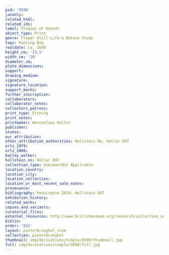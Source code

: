 ```yaml
---
pid: '9590'
janonly: 
related_html: 
related_ids: 
label: Studies of Hounds
object_type: Print
genre: Flower Still-Life & Nature Study
tags: Hunting Dog
realdate: ca. 1646
height_cm: '13.5'
width_cm: '20'
diameter_cm: 
plate_dimensions: 
support: 
drawing_medium: 
signature: 
signature_location: 
support_marks: 
further_inscription: 
collaborators: 
collaborator_notes: 
collectors_patrons: 
print_type: Etching
print_notes: 
printmaker: Wenceslaus Hollar
publisher: 
states: 
our_attribution: 
other_attribution_authorities: Hollstein No. Hollar 897
ertz_1979: 
ertz_2008: 
bailey_walker: 
hollstein_no: Hollar 897
collection_type: Unknown/Not Applicable
location_country: 
location_city: 
location_collection: 
location_or_most_recent_sale_notes: 
provenance: 
bibliography: Pennington 2050; Hollstein 897
exhibition_history: 
related_works: 
copies_and_variants: 
curatorial_files: 
external_resources: http://www.britishmuseum.org/research/collection_online/collection_object_details.aspx?assetId=1498591001&objectId=3580722&partId=1
biblio: 
order: '932'
layout: pieterbrueghel_item
collection: pieterbrueghel
thumbnail: img/derivatives/simple/9590/thumbnail.jpg
full: img/derivatives/simple/9590/full.jpg
---
```

